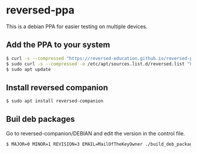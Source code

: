 # reversed-ppa
This is a debian PPA for easier testing on multiple devices.

## Add the PPA to your system

```sh
$ curl -s --compressed "https://reversed-education.github.io/reversed-ppa/KEY.gpg" | sudo apt-key add -
$ sudo curl -s --compressed -o /etc/apt/sources.list.d/reversed.list "https://reversed-education.github.io/reversed-ppa/reversed.list"
$ sudo apt update
```

## Install reversed companion

```sh
$ sudo apt install reversed-companion
```

## Buil deb packages

Go to reversed-companion/DEBIAN and edit the version in the control file.

```sh
$ MAJOR=0 MINOR=1 REVISION=3 EMAIL=MailOfTheKeyOwner ./build_deb_package.sh ~/path/to/reversed-companion/source
```
